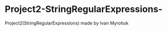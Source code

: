Project2-StringRegularExpressions-
==================================

Project2(StringRegularExpressions) made by Ivan Myrotiuk 
